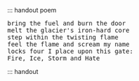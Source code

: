 <div class="ecr ecr-wrapper ecr-markeddown">

::: handout poem
<pre>
bring the fuel and burn the door
melt the glacier's iron-hard core
step within the twisting flame
feel the flame and scream my name
locks four I place upon this gate:
Fire, Ice, Storm and Hate
</pre>
::: handout
</div>
